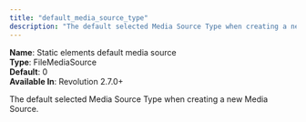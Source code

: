 ```yaml
---
title: "default_media_source_type"
description: "The default selected Media Source Type when creating a new Media Source"
---
```


**Name**: Static elements default media source   
**Type**: FileMediaSource  
**Default**: 0    
**Available In**: Revolution 2.7.0+

The default selected Media Source Type when creating a new Media Source.